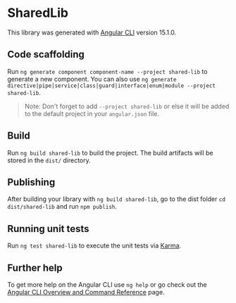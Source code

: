 # SharedLib

This library was generated with [Angular CLI](https://github.com/angular/angular-cli) version 15.1.0.

## Code scaffolding

Run `ng generate component component-name --project shared-lib` to generate a new component. You can also use `ng generate directive|pipe|service|class|guard|interface|enum|module --project shared-lib`.
> Note: Don't forget to add `--project shared-lib` or else it will be added to the default project in your `angular.json` file. 

## Build

Run `ng build shared-lib` to build the project. The build artifacts will be stored in the `dist/` directory.

## Publishing

After building your library with `ng build shared-lib`, go to the dist folder `cd dist/shared-lib` and run `npm publish`.

## Running unit tests

Run `ng test shared-lib` to execute the unit tests via [Karma](https://karma-runner.github.io).

## Further help

To get more help on the Angular CLI use `ng help` or go check out the [Angular CLI Overview and Command Reference](https://angular.io/cli) page.

